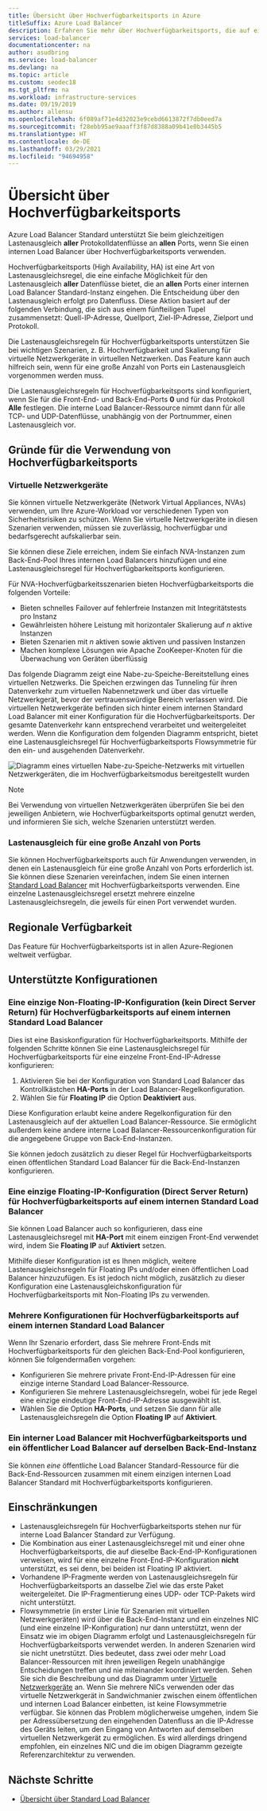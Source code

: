 ```yaml
---
title: Übersicht über Hochverfügbarkeitsports in Azure
titleSuffix: Azure Load Balancer
description: Erfahren Sie mehr über Hochverfügbarkeitsports, die auf einem internen Load Balancer einen Lastenausgleich vornehmen.
services: load-balancer
documentationcenter: na
author: asudbring
ms.service: load-balancer
ms.devlang: na
ms.topic: article
ms.custom: seodec18
ms.tgt_pltfrm: na
ms.workload: infrastructure-services
ms.date: 09/19/2019
ms.author: allensu
ms.openlocfilehash: 6f089af71e4d32023e9cebd6613872f7db0eed7a
ms.sourcegitcommit: f28ebb95ae9aaaff3f87d8388a09b41e0b3445b5
ms.translationtype: HT
ms.contentlocale: de-DE
ms.lasthandoff: 03/29/2021
ms.locfileid: "94694958"
---
```

# <a name="high-availability-ports-overview"></a>Übersicht über Hochverfügbarkeitsports

Azure Load Balancer Standard unterstützt Sie beim gleichzeitigen Lastenausgleich **aller** Protokolldatenflüsse an **allen** Ports, wenn Sie einen internen Load Balancer über Hochverfügbarkeitsports verwenden.

Hochverfügbarkeitsports (High Availability, HA) ist eine Art von Lastenausgleichsregel, die eine einfache Möglichkeit für den Lastenausgleich **aller** Datenflüsse bietet, die an **allen** Ports einer internen Load Balancer Standard-Instanz eingehen. Die Entscheidung über den Lastenausgleich erfolgt pro Datenfluss. Diese Aktion basiert auf der folgenden Verbindung, die sich aus einem fünfteiligen Tupel zusammensetzt: Quell-IP-Adresse, Quellport, Ziel-IP-Adresse, Zielport und Protokoll.

Die Lastenausgleichsregeln für Hochverfügbarkeitsports unterstützen Sie bei wichtigen Szenarien, z. B. Hochverfügbarkeit und Skalierung für virtuelle Netzwerkgeräte in virtuellen Netzwerken. Das Feature kann auch hilfreich sein, wenn für eine große Anzahl von Ports ein Lastenausgleich vorgenommen werden muss. 

Die Lastenausgleichsregeln für Hochverfügbarkeitsports sind konfiguriert, wenn Sie für die Front-End- und Back-End-Ports **0** und für das Protokoll **Alle** festlegen. Die interne Load Balancer-Ressource nimmt dann für alle TCP- und UDP-Datenflüsse, unabhängig von der Portnummer, einen Lastenausgleich vor.

## <a name="why-use-ha-ports"></a>Gründe für die Verwendung von Hochverfügbarkeitsports

### <a name="network-virtual-appliances"></a><a name="nva"></a>Virtuelle Netzwerkgeräte

Sie können virtuelle Netzwerkgeräte (Network Virtual Appliances, NVAs) verwenden, um Ihre Azure-Workload vor verschiedenen Typen von Sicherheitsrisiken zu schützen. Wenn Sie virtuelle Netzwerkgeräte in diesen Szenarien verwenden, müssen sie zuverlässig, hochverfügbar und bedarfsgerecht aufskalierbar sein.

Sie können diese Ziele erreichen, indem Sie einfach NVA-Instanzen zum Back-End-Pool Ihres internen Load Balancers hinzufügen und eine Lastenausgleichsregel für Hochverfügbarkeitsports konfigurieren.

Für NVA-Hochverfügbarkeitsszenarien bieten Hochverfügbarkeitsports die folgenden Vorteile:
- Bieten schnelles Failover auf fehlerfreie Instanzen mit Integritätstests pro Instanz
- Gewährleisten höhere Leistung mit horizontaler Skalierung auf *n* aktive Instanzen
- Bieten Szenarien mit *n* aktiven sowie aktiven und passiven Instanzen
- Machen komplexe Lösungen wie Apache ZooKeeper-Knoten für die Überwachung von Geräten überflüssig

Das folgende Diagramm zeigt eine Nabe-zu-Speiche-Bereitstellung eines virtuellen Netzwerks. Die Speichen erzwingen das Tunneling für ihren Datenverkehr zum virtuellen Nabennetzwerk und über das virtuelle Netzwerkgerät, bevor der vertrauenswürdige Bereich verlassen wird. Die virtuellen Netzwerkgeräte befinden sich hinter einem internen Standard Load Balancer mit einer Konfiguration für die Hochverfügbarkeitsports. Der gesamte Datenverkehr kann entsprechend verarbeitet und weitergeleitet werden. Wenn die Konfiguration dem folgenden Diagramm entspricht, bietet eine Lastenausgleichsregel für Hochverfügbarkeitsports Flowsymmetrie für den ein- und ausgehenden Datenverkehr.

<a node="diagram"></a>
![Diagramm eines virtuellen Nabe-zu-Speiche-Netzwerks mit virtuellen Netzwerkgeräten, die im Hochverfügbarkeitsmodus bereitgestellt wurden](./media/load-balancer-ha-ports-overview/nvaha.png)

>[!NOTE]
> Bei Verwendung von virtuellen Netzwerkgeräten überprüfen Sie bei den jeweiligen Anbietern, wie Hochverfügbarkeitsports optimal genutzt werden, und informieren Sie sich, welche Szenarien unterstützt werden.

### <a name="load-balancing-large-numbers-of-ports"></a>Lastenausgleich für eine große Anzahl von Ports

Sie können Hochverfügbarkeitsports auch für Anwendungen verwenden, in denen ein Lastenausgleich für eine große Anzahl von Ports erforderlich ist. Sie können diese Szenarien vereinfachen, indem Sie einen internen [Standard Load Balancer](./load-balancer-overview.md) mit Hochverfügbarkeitsports verwenden. Eine einzelne Lastenausgleichsregel ersetzt mehrere einzelne Lastenausgleichsregeln, die jeweils für einen Port verwendet wurden.

## <a name="region-availability"></a>Regionale Verfügbarkeit

Das Feature für Hochverfügbarkeitsports ist in allen Azure-Regionen weltweit verfügbar.

## <a name="supported-configurations"></a>Unterstützte Konfigurationen

### <a name="a-single-non-floating-ip-non-direct-server-return-ha-ports-configuration-on-an-internal-standard-load-balancer"></a>Eine einzige Non-Floating-IP-Konfiguration (kein Direct Server Return) für Hochverfügbarkeitsports auf einem internen Standard Load Balancer

Dies ist eine Basiskonfiguration für Hochverfügbarkeitsports. Mithilfe der folgenden Schritte können Sie eine Lastenausgleichsregel für Hochverfügbarkeitsports für eine einzelne Front-End-IP-Adresse konfigurieren:
1. Aktivieren Sie bei der Konfiguration von Standard Load Balancer das Kontrollkästchen **HA-Ports** in der Load Balancer-Regelkonfiguration.
2. Wählen Sie für **Floating IP** die Option **Deaktiviert** aus.

Diese Konfiguration erlaubt keine andere Regelkonfiguration für den Lastenausgleich auf der aktuellen Load Balancer-Ressource. Sie ermöglicht außerdem keine andere interne Load Balancer-Ressourcenkonfiguration für die angegebene Gruppe von Back-End-Instanzen.

Sie können jedoch zusätzlich zu dieser Regel für Hochverfügbarkeitsports einen öffentlichen Standard Load Balancer für die Back-End-Instanzen konfigurieren.

### <a name="a-single-floating-ip-direct-server-return-ha-ports-configuration-on-an-internal-standard-load-balancer"></a>Eine einzige Floating-IP-Konfiguration (Direct Server Return) für Hochverfügbarkeitsports auf einem internen Standard Load Balancer

Sie können Load Balancer auch so konfigurieren, dass eine Lastenausgleichsregel mit **HA-Port** mit einem einzigen Front-End verwendet wird, indem Sie **Floating IP** auf **Aktiviert** setzen. 

Mithilfe dieser Konfiguration ist es Ihnen möglich, weitere Lastenausgleichsregeln für Floating IPs und/oder einen öffentlichen Load Balancer hinzuzufügen. Es ist jedoch nicht möglich, zusätzlich zu dieser Konfiguration eine Lastenausgleichskonfiguration für Hochverfügbarkeitsports mit Non-Floating IPs zu verwenden.

### <a name="multiple-ha-ports-configurations-on-an-internal-standard-load-balancer"></a>Mehrere Konfigurationen für Hochverfügbarkeitsports auf einem internen Standard Load Balancer

Wenn Ihr Szenario erfordert, dass Sie mehrere Front-Ends mit Hochverfügbarkeitsports für den gleichen Back-End-Pool konfigurieren, können Sie folgendermaßen vorgehen: 
- Konfigurieren Sie mehrere private Front-End-IP-Adressen für eine einzige interne Standard Load Balancer-Ressource.
- Konfigurieren Sie mehrere Lastenausgleichsregeln, wobei für jede Regel eine einzige eindeutige Front-End-IP-Adresse ausgewählt ist.
- Wählen Sie die Option **HA-Ports**, und setzen Sie dann für alle Lastenausgleichsregeln die Option **Floating IP** auf **Aktiviert**.

### <a name="an-internal-load-balancer-with-ha-ports-and-a-public-load-balancer-on-the-same-back-end-instance"></a>Ein interner Load Balancer mit Hochverfügbarkeitsports und ein öffentlicher Load Balancer auf derselben Back-End-Instanz

Sie können *eine* öffentliche Load Balancer Standard-Ressource für die Back-End-Ressourcen zusammen mit einem einzigen internen Load Balancer Standard mit Hochverfügbarkeitsports konfigurieren.

## <a name="limitations"></a>Einschränkungen

- Lastenausgleichsregeln für Hochverfügbarkeitsports stehen nur für interne Load Balancer Standard zur Verfügung.
- Die Kombination aus einer Lastenausgleichsregel mit und einer ohne Hochverfügbarkeitsports, die auf dieselbe Back-End-IP-Konfigurationen verweisen, wird für eine einzelne Front-End-IP-Konfiguration **nicht** unterstützt, es sei denn, bei beiden ist Floating IP aktiviert.
- Vorhandene IP-Fragmente werden von Lastenausgleichsregeln für Hochverfügbarkeitsports an dasselbe Ziel wie das erste Paket weitergeleitet.  Die IP-Fragmentierung eines UDP- oder TCP-Pakets wird nicht unterstützt.
- Flowsymmetrie (in erster Linie für Szenarien mit virtuellen Netzwerkgeräten) wird über die Back-End-Instanz und ein einzelnes NIC (und eine einzelne IP-Konfiguration) nur dann unterstützt, wenn der Einsatz wie im obigen Diagramm erfolgt und Lastenausgleichsregeln für Hochverfügbarkeitsports verwendet werden. In anderen Szenarien wird sie nicht unetrstützt. Dies bedeutet, dass zwei oder mehr Load Balancer-Ressourcen mit ihren jeweiligen Regeln unabhängige Entscheidungen treffen und nie miteinander koordiniert werden. Sehen Sie sich die Beschreibung und das Diagramm unter [Virtuelle Netzwerkgeräte](#nva) an. Wenn Sie mehrere NICs verwenden oder das virtuelle Netzwerkgerät in Sandwichmanier zwischen einem öffentlichen und internen Load Balancer einbetten, ist keine Flowsymmetrie verfügbar.  Sie können das Problem möglicherweise umgehen, indem Sie per Adressübersetzung den eingehenden Datenfluss an die IP-Adresse des Geräts leiten, um den Eingang von Antworten auf demselben virtuellen Netzwerkgerät zu ermöglichen.  Es wird allerdings dringend empfohlen, ein einzelnes NIC und die im obigen Diagramm gezeigte Referenzarchitektur zu verwenden.


## <a name="next-steps"></a>Nächste Schritte

- [Übersicht über Standard Load Balancer](load-balancer-overview.md)
